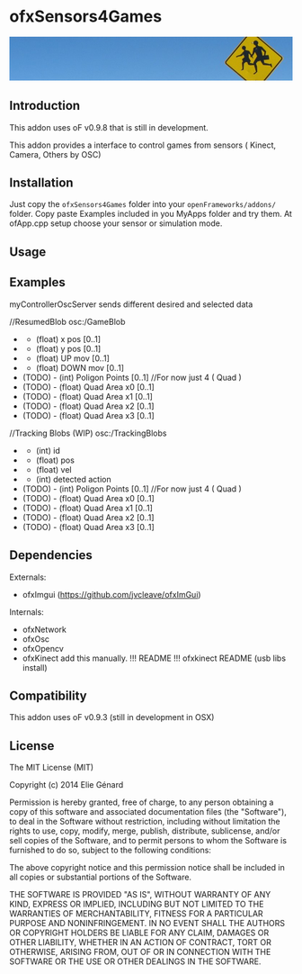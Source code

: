 ofxSensors4Games
============

![ofxSensors4Games](header.png)

Introduction
------------

This addon uses oF v0.9.8 that is still in development.

This addon provides a interface to control games from sensors ( Kinect, Camera, Others by OSC) 



Installation
------------

Just copy the `ofxSensors4Games` folder into your `openFrameworks/addons/` folder.
Copy paste Examples included in you MyApps folder and try them. 
At ofApp.cpp setup choose your sensor or simulation mode.

Usage
-----


Examples
--------

myControllerOscServer sends different desired and selected data

//ResumedBlob
osc:/GameBlob
*	- (float) x pos 	[0..1]
*	- (float) y pos 	[0..1]
*	- (float) UP mov 	[0..1]
*	- (float) DOWN mov	[0..1]
* (TODO)	- (int) Poligon Points	[0..1] //For now just 4 ( Quad )
* (TODO)	- (float) Quad Area x0	[0..1]
* (TODO)	- (float) Quad Area x1	[0..1]
* (TODO)	- (float) Quad Area x2	[0..1]
* (TODO)	- (float) Quad Area x3	[0..1]

//Tracking Blobs (WIP)
osc:/TrackingBlobs
*	- (int) id
*	- (float) pos
*	- (float) vel
*	- (int) detected action
* (TODO)	- (int) Poligon Points	[0..1] //For now just 4 ( Quad )
* (TODO)	- (float) Quad Area x0	[0..1]
* (TODO)	- (float) Quad Area x1	[0..1]
* (TODO)	- (float) Quad Area x2	[0..1]
* (TODO)	- (float) Quad Area x3	[0..1]


Dependencies
------------
Externals:
* ofxImgui (https://github.com/jvcleave/ofxImGui)

Internals:
* ofxNetwork
* ofxOsc
* ofxOpencv
* ofxKinect add this manually. !!! README  !!! ofxkinect README (usb libs install) 


Compatibility
------------
This addon uses oF v0.9.3 (still in development in OSX) 


<!-- TODO 

-->

<!--Known issues
-------------->


<!--Version history
-------------->

<!-- It make sense to include a version history here (newest releases first), describing new features and changes to the addon. Use [git tags](http://learn.github.com/p/tagging.html) to mark release points in your repo, too! -->

<!-- 
### Version 0.1 (Date):
Describe relevant changes etc. -->

License
-------
The MIT License (MIT)

Copyright (c) 2014 Elie Génard

Permission is hereby granted, free of charge, to any person obtaining a copy
of this software and associated documentation files (the "Software"), to deal
in the Software without restriction, including without limitation the rights
to use, copy, modify, merge, publish, distribute, sublicense, and/or sell
copies of the Software, and to permit persons to whom the Software is
furnished to do so, subject to the following conditions:

The above copyright notice and this permission notice shall be included in all
copies or substantial portions of the Software.

THE SOFTWARE IS PROVIDED "AS IS", WITHOUT WARRANTY OF ANY KIND, EXPRESS OR
IMPLIED, INCLUDING BUT NOT LIMITED TO THE WARRANTIES OF MERCHANTABILITY,
FITNESS FOR A PARTICULAR PURPOSE AND NONINFRINGEMENT. IN NO EVENT SHALL THE
AUTHORS OR COPYRIGHT HOLDERS BE LIABLE FOR ANY CLAIM, DAMAGES OR OTHER
LIABILITY, WHETHER IN AN ACTION OF CONTRACT, TORT OR OTHERWISE, ARISING FROM,
OUT OF OR IN CONNECTION WITH THE SOFTWARE OR THE USE OR OTHER DEALINGS IN THE
SOFTWARE.
